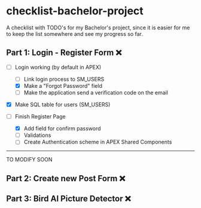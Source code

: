 # checklist-bachelor-project
A checklist with TODO's for my Bachelor's project, since it is easier for me to keep the list somewhere and see my progress so far.


## Part 1: Login - Register Form ❌

- [ ] Login working (by default in APEX)
  - [ ] Link login process to SM_USERS
  - [x] Make a "Forgot Password" field
  - [ ] Make the application send a verification code on the email
    
- [x] Make SQL table for users (SM_USERS)

- [ ] Finish Register Page
  - [x] Add field for confirm password
  - [ ] Validations
  - [ ] Create Authentication scheme in APEX Shared Components
      
 ---    

TO MODIFY SOON
## Part 2: Create new Post Form ❌
## Part 3: Bird AI Picture Detector ❌
